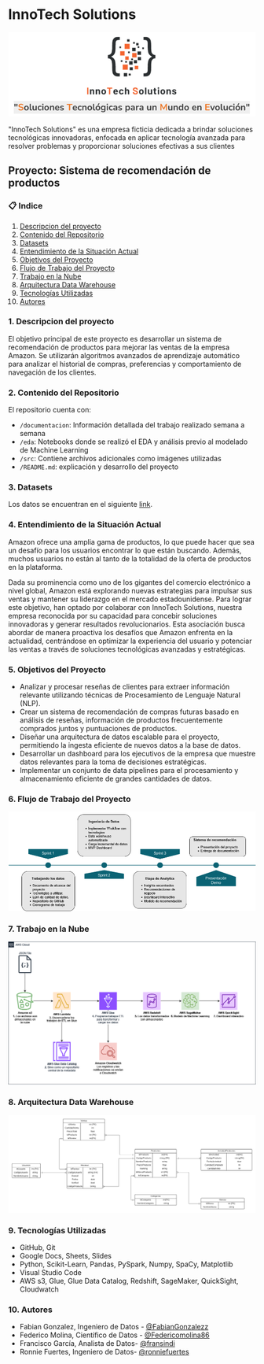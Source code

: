# InnoTech Solutions
![InnoTech Solutions](src/imagenes/innotech_solutions_logo.PNG)

"InnoTech Solutions" es una empresa ficticia dedicada a brindar soluciones tecnológicas innovadoras, enfocada en aplicar tecnología avanzada para resolver problemas y proporcionar soluciones efectivas a sus clientes

## Proyecto: Sistema de recomendación de productos

### 📋 Indice
1. [Descripcion del proyecto](#descripcion)
2. [Contenido del Repositorio](#con)
3. [Datasets](#data)
4. [Entendimiento de la Situación Actual](#ent)
5. [Objetivos del Proyecto](#obj)
6. [Flujo de Trabajo del Proyecto](#flujo)
7. [Trabajo en la Nube](#nube)
8. [Arquitectura Data Warehouse](#der)
9. [Tecnologías Utilizadas](#stack)
9. [Autores](#autores)

### 1. Descripcion del proyecto <a name="descripcion"></a>
El objetivo principal de este proyecto es desarrollar un sistema de recomendación de productos para mejorar las ventas de la empresa Amazon. Se utilizarán algoritmos avanzados de aprendizaje automático para analizar el historial de compras, preferencias y comportamiento de navegación de los clientes.

### 2. Contenido del Repositorio <a name="con"></a>

El repositorio cuenta con:

+ `/documentacion`: Información detallada del trabajo realizado semana a semana
+ `/eda`: Notebooks donde se realizó el EDA y análisis previo al modelado de Machine Learning
+ `/src`: Contiene archivos adicionales como imágenes utilizadas 
+ `/README.md`: explicación y desarrollo del proyecto

### 3. Datasets <a name="data"></a>
Los datos se encuentran en el siguiente [link](https://drive.google.com/drive/folders/1KT0-qPYJmlr6w2o41sjJlPXCZ3SkHbN0?usp=drive_link).

### 4. Entendimiento de la Situación Actual <a name="ent"></a>
Amazon ofrece una amplia gama de productos, lo que puede hacer que sea un desafío para los usuarios encontrar lo que están buscando. Además, muchos usuarios no están al tanto de la totalidad de la oferta de productos en la plataforma.

Dada su prominencia como uno de los gigantes del comercio electrónico a nivel global, Amazon está explorando nuevas estrategias para impulsar sus ventas y mantener su liderazgo en el mercado estadounidense. Para lograr este objetivo, han optado por colaborar con InnoTech Solutions, nuestra empresa reconocida por su capacidad para concebir soluciones innovadoras y generar resultados revolucionarios. Esta asociación busca abordar de manera proactiva los desafíos que Amazon enfrenta en la actualidad, centrándose en optimizar la experiencia del usuario y potenciar las ventas a través de soluciones tecnológicas avanzadas y estratégicas.

### 5. Objetivos del Proyecto <a name="obj"></a>
- Analizar y procesar reseñas de clientes para extraer información relevante utilizando técnicas de Procesamiento de Lenguaje Natural (NLP).
- Crear un sistema de recomendación de compras futuras basado en análisis de reseñas, información de productos frecuentemente comprados juntos y puntuaciones de productos.
- Diseñar una arquitectura de datos escalable para el proyecto, permitiendo la ingesta eficiente de nuevos datos a la base de datos.
- Desarrollar un dashboard para los ejecutivos de la empresa que muestre datos relevantes para la toma de decisiones estratégicas.
- Implementar un conjunto de data pipelines para el procesamiento y almacenamiento eficiente de grandes cantidades de datos.

### 6. Flujo de Trabajo del Proyecto <a name="flujo"></a>
![Flujo de Trabajo del Proyecto](src/imagenes/flujo_de_trabajo.png)

### 7. Trabajo en la Nube <a name="nube"></a>
![Trabajo en la Nube](src/imagenes/flujo_en_la_nube.png)

### 8. Arquitectura Data Warehouse<a name="der"></a>
![DER](src/imagenes/DER_DWH.png)

### 9. Tecnologías Utilizadas <a name="stack"></a>
- GitHub, Git
- Google Docs, Sheets, Slides
- Python, Scikit-Learn, Pandas, PySpark, Numpy, SpaCy, Matplotlib
- Visual Studio Code
- AWS s3, Glue, Glue Data Catalog, Redshift, SageMaker, QuickSight, Cloudwatch

### 10. Autores<a name="autores"></a>
- Fabian Gonzalez, Ingeniero de Datos - [@FabianGonzalezz](https://github.com/FabianGonzalezz)
- Federico Molina, Científico de Datos - [@Federicomolina86](https://github.com/Federicomolina86)
- Francisco García, Analista de Datos- [@fransindi](https://github.com/fransindi)
- Ronnie Fuertes, Ingeniero de Datos- [@ronniefuertes](https://github.com/ronniefuertes)
